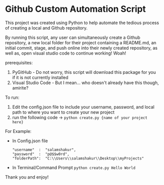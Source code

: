 # Github Custom Automation Script 

This project was created using Python to help automate the tedious process of creating a local and Github repository.

By running this script, any user can simultaneously create a Github repository, a new local folder for their project containing a README.md, an initial commit, stage, and push online into their newly created repository, as well as, open visual studio code to continue working! Woah!

prerequisites:
1. PyGitHub - Do not worry, this script will download this package for you if it is not currently installed
2. Visual Studio Code - But I mean... who doesn't already have this though, amirite?

To run:
1. Edit the config.json file to include your username, password, and local path to where you want to create your new project
2. run the following code -> `python create.py {name of your project here}`

For Example:
* In Config.json file
    ```
    "username"  :  "salamshakur",
    "password"  :  "p@$$w0rd",
    "folderPath":  "C:\\Users\\salamshakur\\Desktop\\myProjects"

* In Terminal/Command Prompt
    `python create.py Hello World`

Thank you and enjoy!